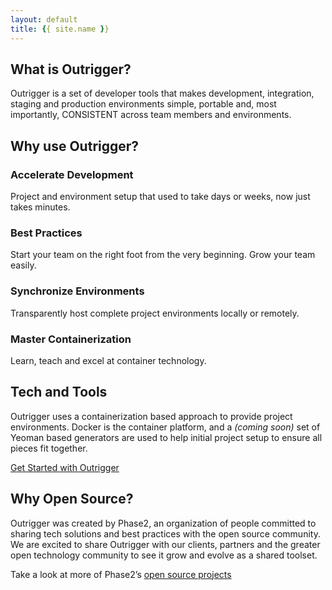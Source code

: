 ```yaml
---
layout: default
title: {{ site.name }}
---
```

<a name="what"></a>
<section>
  <div class="row">
    <h1 class="text-center">What is Outrigger?</h1>
    <p class="text-center lead">
      Outrigger is a set of developer tools that makes development, integration, staging and production environments simple,
      portable and, most importantly, CONSISTENT across team members and environments.
    </p>
  </div>
</section>

<a name="why"></a>
<section class="box special features">
  <h1 class="text-center">Why use Outrigger?</h1>
	<div class="features-row">
		<section>
      <i class="fa fa-line-chart icon major accent2" aria-hidden="true"></i>
      <h3 class="text-center">Accelerate Development</h3>
      <p class="lead">
        Project and environment setup that used to take days or weeks, now just takes minutes.
      </p>
		</section>
		<section>
      <i class="fa fa-check-circle-o icon major accent3" aria-hidden="true"></i>
      <h3 class="text-center">Best Practices</h3>
      <p class="lead">
        Start your team on the right foot from the very beginning. Grow your team easily.
      </p>
		</section>
	</div>
	<div class="features-row">
		<section>
      <i class="fa fa-refresh icon major accent4" aria-hidden="true"></i>
      <h3 class="text-center">Synchronize Environments</h3>
      <p class="lead">
        Transparently host complete project environments locally or remotely.
      </p>
		</section>
		<section>
      <i class="fa fa-cube icon major accent5" aria-hidden="true"></i>
      <h3 class="text-center">Master Containerization</h3>
      <p class="lead">
        Learn, teach and excel at container technology.
      </p>
		</section>
	</div>
</section>
<a name="tech"></a>
<section>
  <div class="container">
    <div class="row">
      <h1 class="text-center">Tech and Tools</h1>
      <p class="text-center lead">
        Outrigger uses a containerization based approach to provide project environments. Docker is the container platform,
        and a <em>(coming soon)</em> set of Yeoman based generators are used to help initial project setup to ensure all pieces fit
        together.
      </p>
      <p class="text-center">
        <a href="https://goo.gl/o1uhzM" class="btn btn-info">Get Started with Outrigger</a>
      </p>
    </div>
  </div>
</section>

<a name="opensource"></a>
<section>
  <div class="container">
    <div class="row">
    <h1 class="text-center">Why Open Source?</h1>
    <p class="text-center lead">
      Outrigger was created by Phase2, an organization of people committed to sharing tech solutions and best practices
      with the open source community. We are excited to share Outrigger with our clients, partners and the greater open
      technology community to see it grow and evolve as a shared toolset.
    </p>
    <p class="text-center lead">
      Take a look at more of Phase2’s <a href="https://github.com/phase2">open source projects</a>
    </p>
    </div>
  </div>
</section>
